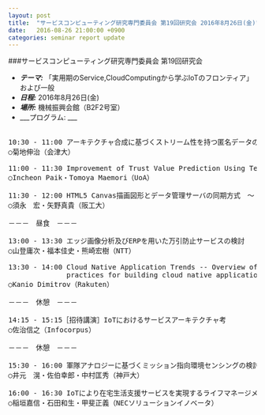 ```yaml
---
layout: post
title:  "サービスコンピューティング研究専門委員会 第19回研究会 2016年8月26日(金)"
date:   2016-08-26 21:00:00 +0900
categories: seminar report update
---
```


###サービスコンピューティング研究専門委員会 第19回研究会
- ___テーマ:___ 「実用期のService,CloudComputingから学ぶIoTのフロンティア」および一般
- ___日程:___ 2016年8月26日(金)
- ___場所:___ 機械振興会館（B2F2号室）
- ___プログラム: ___

<pre>

10:30 - 11:00 アーキテクチャ合成に基づくストリーム性を持つ匿名データの判定方式の設計
○菊地伸治（会津大）

11:00 - 11:30 Improvement of Trust Value Prediction Using Text Mining for Recommender System
○Incheon Paik・Tomoya Maemori（UoA）

11:30 - 12:00 HTML5 Canvas描画図形とデータ管理サーバの同期方式　～ －フロアプラン管理アプリケーション－ ～
○須永　宏・矢野真貴（阪工大）

－－－　昼食　－－－

13:00 - 13:30 エッジ画像分析及びERPを用いた万引防止サービスの検討
○山登庸次・福本佳史・熊崎宏樹（NTT）

13:30 - 14:00 Cloud Native Application Trends -- Overview of the latest best 
              practices for building cloud native applications --
○Kanio Dimitrov（Rakuten）

－－－　休憩　－－－

14:15 - 15:15［招待講演］IoTにおけるサービスアーキテクチャ考
○佐治信之（Infocorpus）

－－－　休憩　－－－

15:30 - 16:00 軍隊アナロジーに基づくミッション指向環境センシングの検討
○井元　滉・佐伯幸郎・中村匡秀（神戸大）

16:00 - 16:30 IoTにより在宅生活支援サービスを実現するライフマネージメント基盤技術
○稲垣嘉信・石田和生・甲斐正義（NECソリューションイノベータ）
</pre>

